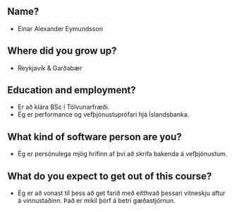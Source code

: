 ## Name?
- Einar Alexander Eymundsson

## Where did you grow up?
- Reykjavík & Garðabær

## Education and employment?
- Er að klára BSc í Tölvunarfræði.
- Ég er performance og vefþjónustuprófari hjá Íslandsbanka.

## What kind of software person are you?
- Ég er persónulega mjög hrifinn af því að skrifa bakenda á vefþjónustum.

## What do you expect to get out of this course?
- Ég er að vonast til þess að get farið með eitthvað þessari vitneskju aftur á vinnustaðinn. Það er mikil þörf á betri gæðastjórnun.

